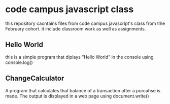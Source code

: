 # code campus javascript class 




this repository caontains files from code campus javascript's class from tlhe February cohort. it include classroom work as well as assignments.

## Hello World 
this is a simple program that diplays "Hello World" in the console using console.log()


## ChangeCalculator 


A program that calculates that balance of a transaction after a purcahse is made. The output is displayed in a web page using document.write()